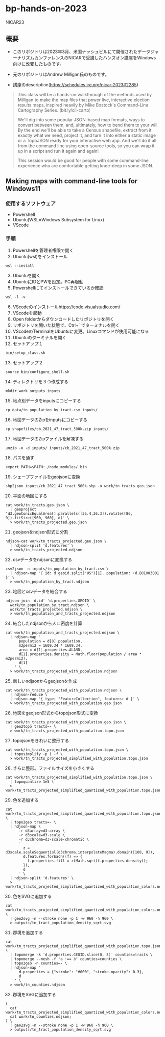 # bp-hands-on-2023
NICAR23

## 概要
- このリポジトリは2023年3月、米国ナッシュビルにて開催されたデータジャーナリズムカンファレンスのNICARで受講したハンズオン講座をWindows向けに改変したものです。

- 元のリポジトリはAndrew Milligan氏のものです。

- 講座のdescription(https://schedules.ire.org/nicar-2023#2285)
>This class will be a hands-on walkthrough of the methods used by Milligan to make the map files that power live, interactive election results maps, inspired heavily by Mike Bostock's Command-Line Cartography Series. (bit.ly/cli-carto)
>
>We'll dig into some popular JSON-based map formats, ways to convert between them, and, ultimately, how to bend them to your will. By the end we'll be able to take a Census shapefile, extract from it exactly what we need, project it, and turn it into either a static image or a TopoJSON ready for your interactive web app. And we'll do it all from the command line using open-source tools, so you can wrap it up in a script and run it again and again!
>
>This session would be good for people with some command-line experience who are comfortable getting knee-deep in some JSON.

## Making maps with command-line tools for Windows11
### 使用するソフトウェア
- Powershell
- Ubuntu(WSL※Windows Subsystem for Linux)
- VScode
### 手順
1. Powershellを管理者権限で開く
2. Ubuntu(wsl)をインストール
```
wsl --install
```
3. Ubuntuを開く
4. UbuntuにIDとPWを設定。PC再起動
5. Powershellにてインストールできているか確認
```
wsl -l -v
```
6. VScodeのインストールhttps://code.visualstudio.com/
7. VScodeを起動
8. Open folderからダウンロードしたリポジトリを開く
9. リポジトリを開いた状態で、Ctrl+` でターミナルを開く
10. VScodeのTerminalをUbuntuに変更。Linuxコマンドが使用可能になる
11. Ubuntuのターミナルを開く
12. セットアップ１
```
bin/setup_class.sh
```
13. セットアップ２
```
source bin/configure_shell.sh
```
14. ディレクトリを３つ作成する
```
mkdir work outputs inputs
```
15. 地点別データをinputsにコピーする
```
cp data/tn_population_by_tract.csv inputs/
```
16. 地図データのZipをinputsにコピーする
```
cp shapefiles/cb_2021_47_tract_500k.zip inputs/
```
17. 地図データのZipファイルを解凍する
```
unzip -o -d inputs/ inputs/cb_2021_47_tract_500k.zip
```
18. パスを通す
```
export PATH=$PATH:./node_modules/.bin
```
19. シェープファイルをgeojsonに変換
```
shp2json inputs/cb_2021_47_tract_500k.shp -o work/tn_tracts.geo.json
```
20. 平面の地図にする
```
cat work/tn_tracts.geo.json \
  | geoproject 'd3.geoConicEqualArea().parallels([35.4,36.3]).rotate([86, 0]).fitSize([960, 960], d)' \
  > work/tn_tracts_projected.geo.json
```
21. geojsonをndjson形式に分割
```
ndjson-cat work/tn_tracts_projected.geo.json \
  | ndjson-split 'd.features' \
  > work/tn_tracts_projected.ndjson
```

22. csvデータをndjsonに変換する
```
csv2json -n inputs/tn_population_by_tract.csv \
  | ndjson-map '{ id: d.geoid.split("US")[1], population: +d.B01003001 }' \
  > work/tn_population_by_tract.ndjson
```
23. 地図とcsvデータを結合する
```
ndjson-join 'd.id' 'd.properties.GEOID' \
  work/tn_population_by_tract.ndjson \
  work/tn_tracts_projected.ndjson \
  > work/tn_population_and_tracts_projected.ndjson
```
24. 結合したndjsonから人口密度を計算
```
cat work/tn_population_and_tracts_projected.ndjson \
  | ndjson-map '
      population = d[0].population,
      m2permi2 = 1609.34 * 1609.34,
      area = d[1].properties.ALAND,
      d[1].properties.density = Math.floor(population / area * m2permi2),
      d[1]
    ' \
  > work/tn_tracts_projected_with_population.ndjson
```
25. 新しいndjsonからgeojsonを作成
```
cat work/tn_tracts_projected_with_population.ndjson \
  | ndjson-reduce \
  | ndjson-map '{ type: "FeatureCollection", features: d }' \
  > work/tn_tracts_projected_with_population.geo.json
```
26. 地図をgeojson形式からtopojson形式に変換
```
cat work/tn_tracts_projected_with_population.geo.json \
  | geo2topo tracts=- \
  > work/tn_tracts_projected_with_population.topo.json
```
27. topojsonをきれいに整形する
```
cat work/tn_tracts_projected_with_population.topo.json \
  | toposimplify -p 1 -f \
  > work/tn_tracts_projected_simplified_with_population.topo.json
```
28. さらに整形。ファイルサイズを小さくする
```
cat work/tn_tracts_projected_simplified_with_population.topo.json \
  | topoquantize 1e5 \
  > work/tn_tracts_projected_simplified_quantized_with_population.topo.json
```
29. 色を追加する
```
cat work/tn_tracts_projected_simplified_quantized_with_population.topo.json \
  | topo2geo tracts=- \
  | ndjson-map \
      -r d3array=d3-array \
      -r d3scale=d3-scale \
      -r d3chroma=d3-scale-chromatic \
      '
        z = d3scale.scaleSequential(d3chroma.interpolateMagma).domain([100, 0]),
        d.features.forEach((f) => {
          f.properties.fill = z(Math.sqrt(f.properties.density));
        }),
        d
      ' \
  | ndjson-split 'd.features' \
  > work/tn_tracts_projected_simplified_quantized_with_population_colors.ndjson
```
30. 色をSVGに追加する
```
cat work/tn_tracts_projected_simplified_quantized_with_population_colors.ndjson \
  | geo2svg -n --stroke none -p 1 -w 960 -h 960 \
  > outputs/tn_tract_population_density_sqrt.svg
```
31. 郡境を追加する
```
cat work/tn_tracts_projected_simplified_quantized_with_population.topo.json \
  | topomerge -k 'd.properties.GEOID.slice(0, 5)' counties=tracts \
  | topomerge --mesh -f 'a !== b' counties=counties \
  | topo2geo -n counties=- \
  | ndjson-map '
      d.properties = {"stroke": "#000", "stroke-opacity": 0.3},
      d
    ' \
  > work/tn_counties.ndjson
```
32. 郡境をSVGに追加する

```
(
  cat work/tn_tracts_projected_simplified_quantized_with_population_colors.ndjson;
  cat work/tn_counties.ndjson;
) \
  | geo2svg -n --stroke none -p 1 -w 960 -h 960 \
  > outputs/tn_tract_population_density_sqrt.svg
```

